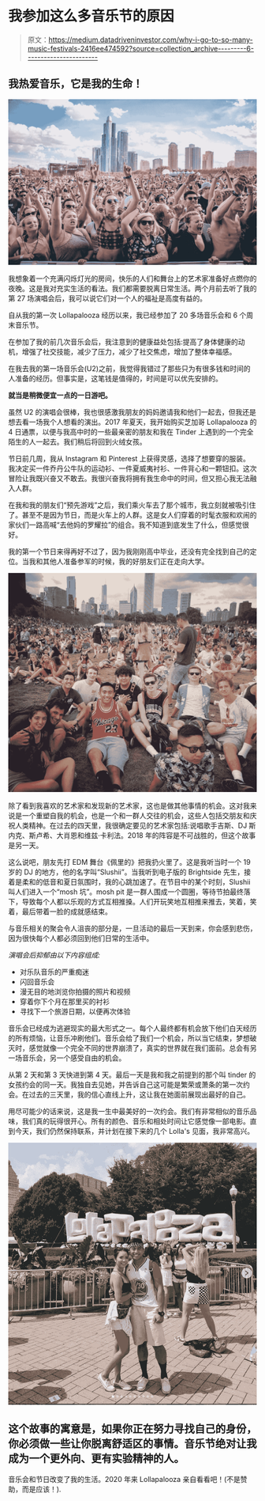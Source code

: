 # 我参加这么多音乐节的原因

> 原文：<https://medium.datadriveninvestor.com/why-i-go-to-so-many-music-festivals-2416ee474592?source=collection_archive---------6----------------------->

## 我热爱音乐，它是我的生命！

![](img/a4728d5cd6c86c23a9fd4aa93bec7c51.png)

我想象着一个充满闪烁灯光的房间，快乐的人们和舞台上的艺术家准备好点燃你的夜晚。这是我对充实生活的看法。我们都需要脱离日常生活。两个月前去听了我的第 27 场演唱会后，我可以说它们对一个人的福祉是高度有益的。

自从我的第一次 Lollapalooza 经历以来，我已经参加了 20 多场音乐会和 6 个周末音乐节。

在参加了我的前几次音乐会后，我注意到的健康益处包括:提高了身体健康的动机，增强了社交技能，减少了压力，减少了社交焦虑，增加了整体幸福感。

在我去我的第一场音乐会(U2)之前，我觉得我错过了那些只为有很多钱和时间的人准备的经历。但事实是，这笔钱是值得的，时间是可以优先安排的。

**就当是稍微便宜一点的一日游吧。**

虽然 U2 的演唱会很棒，我也很感激我朋友的妈妈邀请我和他们一起去，但我还是想去看一场我个人想看的演出。2017 年夏天，我开始购买芝加哥 Lollapalooza 的 4 日通票，以便与我高中时的一些最亲密的朋友和我在 Tinder 上遇到的一个完全陌生的人一起去。我们稍后将回到火绒女孩。

节日前几周，我从 Instagram 和 Pinterest 上获得灵感，选择了想要穿的服装。我决定买一件乔丹公牛队的运动衫、一件夏威夷衬衫、一件背心和一颗钮扣。这次冒险让我既兴奋又不敢去。我很兴奋我将拥有我生命中的时间，但又担心我无法融入人群。

在我和我的朋友们“预先游戏”之后，我们乘火车去了那个城市，我立刻就被吸引住了。甚至不是因为节日，而是火车上的人群。这是女人们穿着的时髦衣服和欢闹的家伙们一路高喊“去他妈的罗耀拉”的组合。我不知道到底发生了什么，但感觉很好。

我的第一个节日来得再好不过了，因为我刚刚高中毕业，还没有完全找到自己的定位。当我和其他人准备参军的时候，我的好朋友们正在走向大学。

![](img/3b489e3a04177fc04834674cbfd0c0f1.png)

除了看到我喜欢的艺术家和发现新的艺术家，这也是做其他事情的机会。这对我来说是一个重塑自我的机会，也是一个和一群人交往的机会，这些人包括交朋友和庆祝人类精神。在过去的四天里，我很确定要见的艺术家包括:说唱歌手吉斯、DJ 斯内克、斯卢希、大肖恩和维兹·卡利法。2018 年的阵容是不可战胜的，但这个故事是另一天。

这么说吧，朋友先打 EDM 舞台《佩里的》把我扔火里了。这是我听当时一个 19 岁的 DJ 的地方，他的名字叫“Slushii”。当我听到电子版的 Brightside 先生，接着是柔和的低音和夏日氛围时，我的心跳加速了。在节目中的某个时刻，Slushii 叫人们进入一个“mosh 坑”。mosh pit 是一群人围成一个圆圈，等待节拍最终落下，导致每个人都以乐观的方式互相推搡。人们开玩笑地互相推来推去，笑着，笑着，最后带着一脸的成就感结束。

与音乐相关的聚会令人沮丧的部分是，一旦活动的最后一天到来，你会感到悲伤，因为很快每个人都必须回到他们日常的生活中。

*演唱会后抑郁由以下内容组成:*

*   对乐队音乐的严重痴迷
*   闪回音乐会
*   漫无目的地浏览你拍摄的照片和视频
*   穿着你下个月在那里买的衬衫
*   寻找下一个旅游日期，以便再次体验

音乐会已经成为逃避现实的最大形式之一。每个人最终都有机会放下他们白天经历的所有烦恼，让音乐冲刷他们。音乐会给了我们一个机会，所以当它结束，梦想破灭时，感觉就像一个完全不同的世界崩溃了，真实的世界就在我们面前。总会有另一场音乐会，另一个感受自由的机会。

从第 2 天和第 3 天快进到第 4 天。最后一天是我和我之前提到的那个叫 tinder 的女孩约会的同一天。我独自去见她，并告诉自己这可能是繁荣或萧条的第一次约会。在过去的三天里，我的信心直线上升，这让我在她面前展现出最好的自己。

用尽可能少的话来说，这是我一生中最美好的一次约会。我们有非常相似的音乐品味，我们真的玩得很开心。所有的颜色、音乐和相处时间让它感觉像一部电影。直到今天，我们仍然保持联系，并计划在接下来的几个 Lolla's 见面，我非常高兴。

![](img/81db2dbd0a3d63b2e46b27f69d4d7d07.png)

## 这个故事的寓意是，如果你正在努力寻找自己的身份，你必须做一些让你脱离舒适区的事情。音乐节绝对让我成为一个更外向、更有实验精神的人。

音乐会和节日改变了我的生活。2020 年来 Lollapalooza 亲自看看吧！(不是赞助，而是应该！).